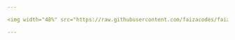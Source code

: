 ```yaml
---

<img width="48%" src="https://raw.githubusercontent.com/faizacodes/faizacodes/master/overall-metrics.svg" alt="Overall Metrics" /> <img width="48%" src="https://raw.githubusercontent.com/faizacodes/faizacodes/master/recent-metrics.svg" alt="Recent Metrics" />

---
```

